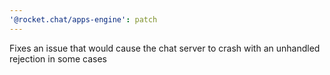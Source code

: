 ```yaml
---
'@rocket.chat/apps-engine': patch
---
```


Fixes an issue that would cause the chat server to crash with an unhandled rejection in some cases
